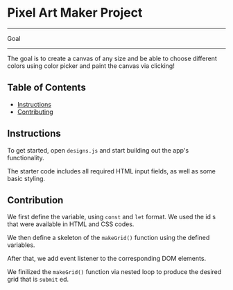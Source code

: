 # Pixel Art Maker Project


_______________________________
Goal
_______________________________
The goal is to create a canvas of any size and be able to choose different colors using color picker and paint the canvas via clicking!

## Table of Contents

* [Instructions](#instructions)
* [Contributing](#contributing)

## Instructions

To get started, open `designs.js` and start building out the app's functionality.

The starter code includes all required HTML input fields, as well as some basic styling.

## Contribution

We first define the variable, using `const` and `let` format. We used the id s that were available in HTML and CSS codes.

We then define a skeleton of the `makeGrid()` function using the defined variables.

After that, we add event listener to the corresponding DOM elements. 

We finilized the `makeGrid()` function via nested loop to produce the desired grid that is `submit` ed.


